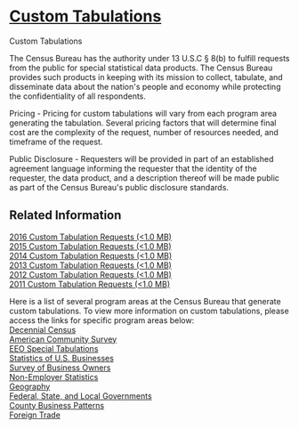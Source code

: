 # [Custom Tabulations](https://www.census.gov/about/policies/foia/foia_library/custom_tabulations.html)  

Custom Tabulations  

The Census Bureau has the authority under 13 U.S.C § 8(b) to fulfill requests from the public for special statistical data products. The Census Bureau provides such products in keeping with its mission to collect, tabulate, and disseminate data about the nation's people and economy while protecting the confidentiality of all respondents.  

Pricing&nbsp;- Pricing for custom tabulations will vary from each program area generating the tabulation. Several pricing factors that will determine final cost are the complexity of the request, number of resources needed, and timeframe of the request.  

Public Disclosure&nbsp;- Requesters will be provided in part of an established agreement language informing the requester that the identity of the requester, the data product, and a description thereof will be made public as part of the Census Bureau's public disclosure standards.  

## Related Information  
[2016 Custom Tabulation Requests (&#60;1.0 MB)](https://www2.census.gov/foia/custom_tabs/2016_custom_tab.pdf)  
[2015 Custom Tabulation Requests (&#60;1.0 MB)](https://www2.census.gov/foia/custom_tabs/2015_custom_tab.pdf)  
[2014 Custom Tabulation Requests (&#60;1.0 MB)](https://www2.census.gov/foia/custom_tabs/2014_custom_tab.pdf)  
[2013 Custom Tabulation Requests (&#60;1.0 MB)](https://www2.census.gov/foia/custom_tabs/2013_custom_tab.pdf)  
[2012 Custom Tabulation Requests (&#60;1.0 MB)](https://www2.census.gov/foia/custom_tabs/2012_custom_tab.pdf)  
[2011 Custom Tabulation Requests (&#60;1.0 MB)](https://www2.census.gov/foia/custom_tabs/2011_custom_tab.pdf)  

Here is a list of several program areas at the Census Bureau that generate custom tabulations. To view more information on custom tabulations, please access the links for specific program areas below:  
[Decennial Census](https://www.census.gov/population/www/cen2010/spec-tab/)  
[American Community Survey](https://www.census.gov/programs-surveys/acs/data/custom-tables.html)  
[EEO Special Tabulations](https://www.census.gov/people/eeotabulation/)  
[Statistics of U.S. Businesses](https://www.census.gov/econ/sbo/specialtabs.html)  
[Survey of Business Owners](https://www.census.gov/econ/sbo/specialtabs.html)  
[Non-Employer Statistics](https://www.census.gov/econ/nonemployer/)   
[Geography](https://www.census.gov/geo/www/tiger/tigermap.html#RESEARCH)  
[Federal, State, and Local Governments](https://www.census.gov/govs/contactus/)  
[County Business Patterns](https://www.census.gov/econ/cbp/)  
[Foreign Trade](https://www.census.gov/foreign-trade/reference/products/catalog/ftdproductsa.html#Customized)  